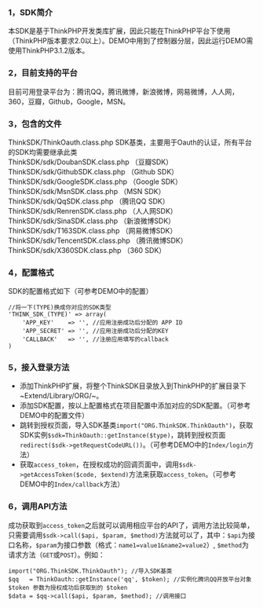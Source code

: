 ### 1，SDK简介

本SDK是基于ThinkPHP开发类库扩展，因此只能在ThinkPHP平台下使用（ThinkPHP版本要求2.0以上）。DEMO中用到了控制器分层，因此运行DEMO需使用ThinkPHP3.1.2版本。

### 2，目前支持的平台
目前可用登录平台为：腾讯QQ，腾讯微博，新浪微博，网易微博，人人网，360，豆瓣，Github，Google，MSN。

### 3，包含的文件

ThinkSDK/ThinkOauth.class.php SDK基类，主要用于Oauth的认证，所有平台的SDK均需要继承此类    
ThinkSDK/sdk/DoubanSDK.class.php （豆瓣SDK）    
ThinkSDK/sdk/GithubSDK.class.php （Github SDK）    
ThinkSDK/sdk/GoogleSDK.class.php （Google SDK）    
ThinkSDK/sdk/MsnSDK.class.php （MSN SDK）    
ThinkSDK/sdk/QqSDK.class.php （腾讯QQ SDK）    
ThinkSDK/sdk/RenrenSDK.class.php （人人网SDK）    
ThinkSDK/sdk/SinaSDK.class.php （新浪微博SDK）    
ThinkSDK/sdk/T163SDK.class.php （网易微博SDK）    
ThinkSDK/sdk/TencentSDK.class.php （腾讯微博SDK）    
ThinkSDK/sdk/X360SDK.class.php （360 SDK）

### 4，配置格式

SDK的配置格式如下（可参考DEMO中的配置）

	//将一下(TYPE)换成你对应的SDK类型
	'THINK_SDK_(TYPE)' => array(
		'APP_KEY'    => '', //应用注册成功后分配的 APP ID
		'APP_SECRET' => '', //应用注册成功后分配的KEY
		'CALLBACK'   => '', //注册应用填写的callback
	)

### 5，接入登录方法

* 添加ThinkPHP扩展，将整个ThinkSDK目录放入到ThinkPHP的扩展目录下~Extend/Library/ORG/~。
* 添加SDK配置，按以上配置格式在项目配置中添加对应的SDK配置。（可参考DEMO中的配置文件）
* 跳转到授权页面，导入SDK基类`import("ORG.ThinkSDK.ThinkOauth")`，获取SDK实例`$sdk=ThinkOauth::getInstance($type)`，跳转到授权页面`redirect($sdk->getRequestCodeURL())`。（可参考DEMO中的`Index/login`方法）
* 获取`access_token`，在授权成功的回调页面中，调用`$sdk->getAccessToken($code, $extend)`方法来获取`access_token`。（可参考DEMO中的`Index/callback`方法）

### 6，调用API方法

成功获取到`access_token`之后就可以调用相应平台的API了，调用方法比较简单，只需要调用`$sdk->call($api, $param, $method)`方法就可以了，其中：`$api`为接口名称，`$param`为接口参数（格式：`name1=value1&name2=value2`）, `$method`为请求方法（`GET`或`POST`）。例如：

	import("ORG.ThinkSDK.ThinkOauth"); //导入SDK基类
	$qq   = ThinkOauth::getInstance('qq', $token); //实例化腾讯QQ开放平台对象 $token 参数为授权成功后获取到的 $token
	$data = $qq->call($api, $param, $method); //调用接口 